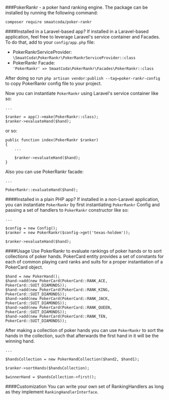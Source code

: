 ###PokerRankr - a poker hand ranking engine.
The package can be installed by running the following command: 

`composer require smaatcoda/poker-rankr`

####Installed in a Laravel-based app?
If installed in a Laravel-based application, feel free to leverage
Laravel's service container and Facades. To do that, add to your `config/app.php` 
file:
* PokerRankrServiceProvider:\
`\SmaatCoda\PokerRankr\PokerRankrServiceProvider::class`
* PokerRankr Facade:\
`'PokerRankr' => SmaatCoda\PokerRankr\Facades\PokerRankr::class`

After doing so run `php artisan vendor:publish --tag=poker-rankr-config`
to copy PokerRankr config file to your project.

Now you can instantiate `PokerRankr` using Laravel's service container 
like so:

```$xslt
...

$ranker = app()->make(PokerRankr::class);
$ranker->evaluateHand($hand);
```

or so:

```$xslt
public function index(PokerRankr $ranker)
{
    ...

    $ranker->evaluateHand($hand);
}
```

Also you can use PokerRankr facade:

```$xslt
...

PokerRankr::evaluateHand($hand);
```

####Installed in a plain PHP app?
If installed in a non-Laravel application, you can instantiate `PokerRankr`
by first instantiating `PokerRankr` Config and passing a set of handlers to 
`PokerRankr` constructor like so:

```$xslt
...

$config = new Config();
$ranker = new PokerRankr($config->get('texas-holdem'));

$ranker->evaluateHand($hand);
```
####Usage
Use PokerRankr to evaluate rankings of poker hands or to sort collections
of poker hands. PokerCard entity provides a set of constants for each
of common playing card ranks and suits
for a proper instantiation of a PokerCard object.
```$xslt
$hand = new PokerHand();
$hand->add(new PokerCard(PokerCard::RANK_ACE, PokerCard::SUIT_DIAMONDS));
$hand->add(new PokerCard(PokerCard::RANK_KING, PokerCard::SUIT_DIAMONDS));
$hand->add(new PokerCard(PokerCard::RANK_JACK, PokerCard::SUIT_DIAMONDS));
$hand->add(new PokerCard(PokerCard::RANK_QUEEN, PokerCard::SUIT_DIAMONDS));
$hand->add(new PokerCard(PokerCard::RANK_TEN, PokerCard::SUIT_DIAMONDS));
``` 
After making a collection of poker hands you can use `PokerRankr` to
sort the hands in the collection, such that afterwards the first hand in 
it will be the winning hand.
```$xslt
...

$handsCollection = new PokerHandCollection($hand2, $hand1);

$ranker->sortHands($handsCollection);

$winnerHand = $handsCollection->first();
```
####Customization
You can write your own set of RankingHandlers as long as they implement `RankingHandlerInterface`.